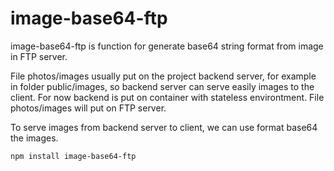 # image-base64-ftp


image-base64-ftp is function for generate base64 string format from image in FTP server.

File photos/images usually put on the project backend server, for example in folder public/images, so backend server can serve easily  images to the client. For now backend is put on container with stateless environtment. File photos/images will put on FTP server.

To serve images from backend server to client, we can use format base64 the images.

`npm install image-base64-ftp `




